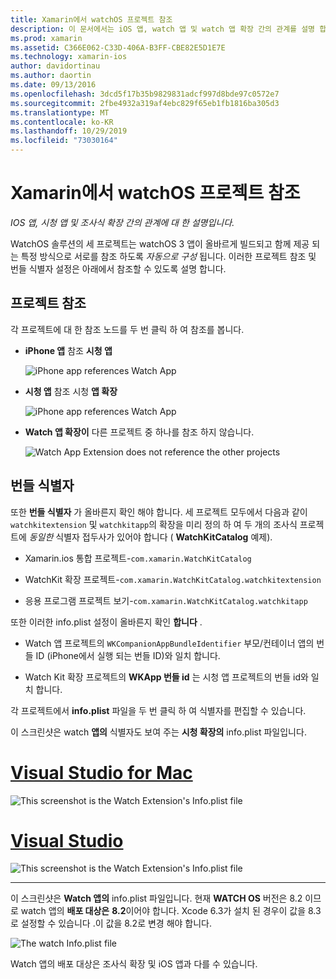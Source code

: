 ```yaml
---
title: Xamarin에서 watchOS 프로젝트 참조
description: 이 문서에서는 iOS 앱, watch 앱 및 watch 앱 확장 간의 관계를 설명 합니다. 프로젝트 참조 및 번들 식별자에 대해 설명 합니다.
ms.prod: xamarin
ms.assetid: C366E062-C33D-406A-B3FF-CBE82E5D1E7E
ms.technology: xamarin-ios
author: davidortinau
ms.author: daortin
ms.date: 09/13/2016
ms.openlocfilehash: 3dcd5f17b35b9829831adcf997d8bde97c0572e7
ms.sourcegitcommit: 2fbe4932a319af4ebc829f65eb1fb1816ba305d3
ms.translationtype: MT
ms.contentlocale: ko-KR
ms.lasthandoff: 10/29/2019
ms.locfileid: "73030164"
---
```

# <a name="watchos-project-references-in-xamarin"></a>Xamarin에서 watchOS 프로젝트 참조

_IOS 앱, 시청 앱 및 조사식 확장 간의 관계에 대 한 설명입니다._

WatchOS 솔루션의 세 프로젝트는 watchOS 3 앱이 올바르게 빌드되고 함께 제공 되는 특정 방식으로 서로를 참조 하도록 *자동으로 구성* 됩니다. 이러한 프로젝트 참조 및 번들 식별자 설정은 아래에서 참조할 수 있도록 설명 합니다.

## <a name="project-references"></a>프로젝트 참조

각 프로젝트에 대 한 참조 노드를 두 번 클릭 하 여 참조를 봅니다.

- **iPhone 앱** 참조 **시청 앱**

  ![](project-references-images/catalog-reference1.png "iPhone app references Watch App")

- **시청 앱** 참조 시청 **앱 확장**

  ![](project-references-images/catalog-reference2.png "iPhone app references Watch App")

- **Watch 앱 확장이** 다른 프로젝트 중 하나를 참조 하지 않습니다.

  ![](project-references-images/catalog-reference3.png "Watch App Extension does not reference the other projects")

## <a name="bundle-identifiers"></a>번들 식별자

또한 **번들 식별자** 가 올바른지 확인 해야 합니다.
세 프로젝트 모두에서 다음과 같이 `watchkitextension` 및 `watchkitapp`의 확장을 미리 정의 하 여 두 개의 조사식 프로젝트에 *동일한* 식별자 접두사가 있어야 합니다 ( **WatchKitCatalog** 예제).

- Xamarin.ios 통합 프로젝트-`com.xamarin.WatchKitCatalog`

- WatchKit 확장 프로젝트-`com.xamarin.WatchKitCatalog.watchkitextension`

- 응용 프로그램 프로젝트 보기-`com.xamarin.WatchKitCatalog.watchkitapp`

또한 이러한 info.plist 설정이 올바른지 확인 **합니다** .

- Watch 앱 프로젝트의 `WKCompanionAppBundleIdentifier` 부모/컨테이너 앱의 번들 ID (iPhone에서 실행 되는 번들 ID)와 일치 합니다.

- Watch Kit 확장 프로젝트의 **WKApp 번들 id** 는 시청 앱 프로젝트의 번들 id와 일치 합니다.

각 프로젝트에서 **info.plist** 파일을 두 번 클릭 하 여 식별자를 편집할 수 있습니다.

이 스크린샷은 watch **앱의** 식별자도 보여 주는 **시청 확장의** info.plist 파일입니다.

# <a name="visual-studio-for-mactabmacos"></a>[Visual Studio for Mac](#tab/macos)

![](project-references-images/infoplist-extension.png "This screenshot is the Watch Extension's Info.plist file")

# <a name="visual-studiotabwindows"></a>[Visual Studio](#tab/windows)

![](project-references-images/infoplist-extension-vs.png "This screenshot is the Watch Extension's Info.plist file")

-----

이 스크린샷은 **Watch 앱의** info.plist 파일입니다.
현재 **WATCH OS** 버전은 8.2 이므로 watch 앱의 **배포 대상은** **8.2**이어야 합니다. Xcode 6.3가 설치 된 경우이 값을 8.3로 설정할 수 있습니다 .이 값을 8.2로 변경 해야 합니다.

![](project-references-images/infoplist-watchapp.png "The watch Info.plist file")

Watch 앱의 배포 대상은 조사식 확장 및 iOS 앱과 다를 수 있습니다.

